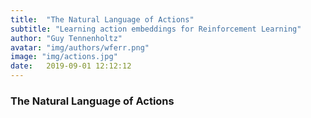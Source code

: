 ```yaml
---
title:  "The Natural Language of Actions"
subtitle: "Learning action embeddings for Reinforcement Learning"
author: "Guy Tennenholtz"
avatar: "img/authors/wferr.png"
image: "img/actions.jpg"
date:   2019-09-01 12:12:12
---
```


### The Natural Language of Actions
